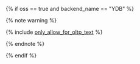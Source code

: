 {% if oss == true and backend_name == "YDB" %}

{% note warning %}

{% include [only_allow_for_oltp_text](only_allow_for_oltp_text.md) %}

{% endnote %}

{% endif %}